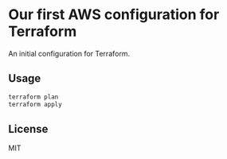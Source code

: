 # Our first AWS configuration for Terraform

An initial configuration for Terraform.

## Usage

````bash
terraform plan
terraform apply
````

## License

MIT
